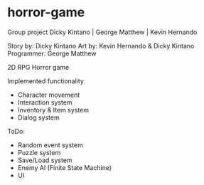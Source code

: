 # horror-game
Group project
Dicky Kintano | George Matthew | Kevin Hernando

Story by: Dicky Kintano
Art by: Kevin Hernando & Dicky Kintano
Programmer: George Matthew

2D RPG Horror game

Implemented functionality
  - Character movement
  - Interaction system
  - Inventory & Item system
  - Dialog system
  
ToDo:
  - Random event system
  - Puzzle system
  - Save/Load system
  - Enemy AI (Finite State Machine)
  - UI
